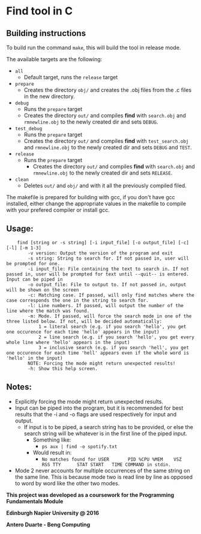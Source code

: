 Find tool in C
==============

## Building instructions

To build run the command `make`, this will build the tool in release mode.

The available targets are the following:
* `all`
    * Default target, runs the `release` target
* `prepare`
    * Creates the directory `obj/` and creates the .obj files from the .c files in the new directory.
* `debug`
    * Runs the `prepare` target
    * Creates the directory `out/` and compiles **find** with `search.obj` and `rmnewline.obj` to the newly created dir and sets `DEBUG`.
* `test_debug`
    * Runs the `prepare` target
    * Creates the directory `out/` and compiles **find**  with `test_search.obj` and `rmnewline.obj` to the newly created dir and sets `DEBUG` and `TEST`.
* `release`
    * Runs the `prepare` target
      * Creates the directory `out/` and compiles **find** with `search.obj` and `rmnewline.obj` to the newly created dir and sets `RELEASE`.
* `clean`
    * Deletes `out/` and `obj/` and with it all the previously compiled filed.

The makefile is prepared for building with gcc, if you don't have gcc installed, either change the appropriate values in the makefile to compile with your prefered compiler or install gcc.

## Usage: 

```
    find [string or -s string] [-i input_file] [-o output_file] [-c] [-l] [-m 1-3]
        -v version: Output the version of the program and exit
        -s string: String to search for. If not passed in, user will be prompted for one.
        -i input_file: File containing the text to search in. If not passed in, user will be prompted for text until --quit-- is entered. Input can be piped in
        -o output_file: File to output to. If not passed in, output will be shown on the screen
        -c: Matching case. If passed, will only find matches where the case corresponds the one in the string to search for.
        -l: Line numbers. If passed, will output the number of the line where the match was found.
        -m: Mode. If passed, will force the search mode in one of the three listed below. If not, will be decided automatically:
            1 = literal search (e.g. if you search 'hello', you get one occurence for each time 'hello' appears in the input)
            2 = line search (e.g. if you search 'hello', you get every whole line where 'hello' appears in the input)
            3 = inclusive search (e.g. if you search 'hell', you get one occurence for each time 'hell' appears even if the whole word is 'hello' in the input)
        NOTE: Forcing the mode might return unexpected results! 
        -h: Show this help screen.
```

## Notes:

* Explicitly forcing the mode might return unexpected results.
* Input can be piped into the program, but it is recommended for best results that the -i and -o flags are used respectively for input and output.
    * If input is to be piped, a search string has to be provided, or else the search string will be whatever is in the first line of the piped input.
        * Something like: 
            * `ps aux | find -o spotify.txt` 
        * Would result in:
            * `No matches found for USER       PID %CPU %MEM    VSZ   RSS TTY      STAT START   TIME COMMAND in stdin.`
* Mode 2 never accounts for multiple occurrences of the same string on the same line. This is because mode two is read line by line as opposed to word by word like the other two modes.


**This project was developed as a coursework for the Programming Fundamentals Module**

**Edinburgh Napier University @ 2016**

**Antero Duarte - Beng Computing**